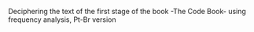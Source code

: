 Deciphering the text of the first stage of the book -The Code Book- using frequency analysis, Pt-Br version
